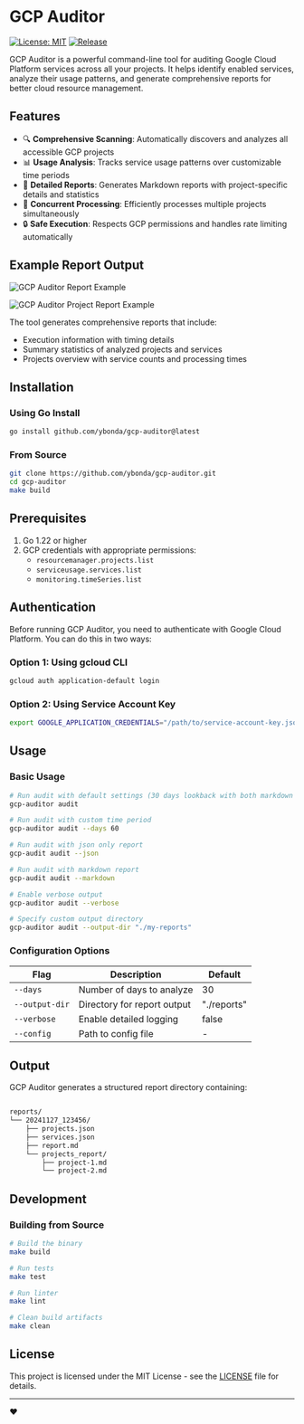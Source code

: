# GCP Auditor

[![License: MIT](https://img.shields.io/badge/License-MIT-yellow.svg)](https://opensource.org/licenses/MIT)
[![Release](https://img.shields.io/github/v/release/ybonda/go-gcp-auditor)](https://github.com/ybonda/go-gcp-auditor/releases)


GCP Auditor is a powerful command-line tool for auditing Google Cloud Platform services across all your projects. It helps identify enabled services, analyze their usage patterns, and generate comprehensive reports for better cloud resource management.

## Features

- 🔍 **Comprehensive Scanning**: Automatically discovers and analyzes all accessible GCP projects
- 📊 **Usage Analysis**: Tracks service usage patterns over customizable time periods
- 📝 **Detailed Reports**: Generates Markdown reports with project-specific details and statistics
- 🚀 **Concurrent Processing**: Efficiently processes multiple projects simultaneously
- 🔒 **Safe Execution**: Respects GCP permissions and handles rate limiting automatically

## Example Report Output

![GCP Auditor Report Example](docs/images/report-example.png)

![GCP Auditor Project Report Example](docs/images/project-report-example.png)

The tool generates comprehensive reports that include:

- Execution information with timing details
- Summary statistics of analyzed projects and services
- Projects overview with service counts and processing times

## Installation

### Using Go Install

```bash
go install github.com/ybonda/gcp-auditor@latest
```

### From Source

```bash
git clone https://github.com/ybonda/gcp-auditor.git
cd gcp-auditor
make build
```

## Prerequisites

1. Go 1.22 or higher
2. GCP credentials with appropriate permissions:
   - `resourcemanager.projects.list`
   - `serviceusage.services.list`
   - `monitoring.timeSeries.list`

## Authentication

Before running GCP Auditor, you need to authenticate with Google Cloud Platform. You can do this in two ways:

### Option 1: Using gcloud CLI

```bash
gcloud auth application-default login
```

### Option 2: Using Service Account Key

```bash
export GOOGLE_APPLICATION_CREDENTIALS="/path/to/service-account-key.json"
```

## Usage

### Basic Usage

```bash
# Run audit with default settings (30 days lookback with both markdown and json report)
gcp-auditor audit

# Run audit with custom time period
gcp-auditor audit --days 60

# Run audit with json only report
gcp-audit audit --json

# Run audit with markdown report
gcp-audit audit --markdown

# Enable verbose output
gcp-auditor audit --verbose

# Specify custom output directory
gcp-auditor audit --output-dir "./my-reports"
```

### Configuration Options

| Flag          | Description                              | Default     |
|---------------|------------------------------------------|-------------|
| `--days`      | Number of days to analyze                | 30         |
| `--output-dir`| Directory for report output              | "./reports" |
| `--verbose`   | Enable detailed logging                  | false      |
| `--config`    | Path to config file                      | -          |

## Output

GCP Auditor generates a structured report directory containing:

```bash

reports/
└── 20241127_123456/
    ├── projects.json
    ├── services.json
    ├── report.md
    └── projects_report/
        ├── project-1.md
        └── project-2.md
```

## Development

### Building from Source

```bash
# Build the binary
make build

# Run tests
make test

# Run linter
make lint

# Clean build artifacts
make clean
```

## License

This project is licensed under the MIT License - see the [LICENSE](LICENSE) file for details.

---

❤️
